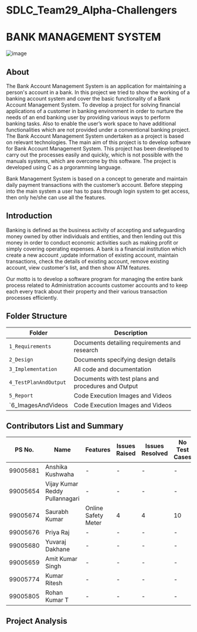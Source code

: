 # SDLC_Team29_Alpha-Challengers

# BANK MANAGEMENT SYSTEM
![image](https://user-images.githubusercontent.com/43665196/130262863-ae54d2e7-21d5-422c-b541-3fbef5bd1905.png)


## About
The Bank Account Management System is an application for maintaining a person's account in a bank. In this project we tried to show the working of a banking account system and cover the basic functionality of a Bank Account Management System. To develop a project for solving financial applications of a customer in banking environment in order to nurture the needs of an end banking user by providing various ways to perform banking tasks. Also to enable the user’s work space to have additional functionalities which are not provided under a conventional banking project. The Bank Account Management System undertaken as a project is based on relevant technologies. The main aim of this project is to develop software for Bank Account Management System. This project has been developed to carry out the processes easily and quickly, which is not possible with the manuals systems, which are overcome by this software. The project is developed using C as a prgoramming language.

Bank Management System is based on a concept to generate and maintain daily payment transactions with the customer’s account. Before stepping into the main system a user has to pass through login system to get access, then only he/she can use all the features.

## Introduction

Banking is defined as the business activity of accepting and safeguarding money owned by other individuals and entities, and then lending out this money in order to conduct economic activities such as making profit or simply covering operating expenses. A bank is a financial institution which create a new account ,update information of existing account, maintain transactions, check the details of existing account, remove existing account, view customer's list, and then show ATM features.

Our motto is to develop a software program for managing the entire bank process related to Administration accounts customer accounts and to keep each every track about their property and their various transaction processes efficiently.

## Folder Structure
|Folder               | Description
|---------------------|------------------------------------------
|`1_Requirements`     | Documents detailing requirements and research
|`2_Design`           | Documents specifying design details
|`3_Implementation`   | All code and documentation
|`4_TestPlanAndOutput`| Documents with test plans and procedures and Output 
|`5_Report`           | Code Execution Images and Videos
|`6_ImagesAndVideos   | Code Execution Images and Videos

## Contributors List and Summary

PS No. | Name | Features | Issues Raised  |Issues Resolved| No Test Cases | Test Case Pass |
-------|----- |----------|----------------|---------------|---------------|--------------- |
 99005681 | Anshika Kushwaha | - | - | - | - | -|
 99005654 | Vijay Kumar Reddy Pullannagari | - | - | - | - | -|
 99005674 | Saurabh Kumar | Online Safety Meter | 4 | 4 | 10 | 10 |
 99005676 | Priya Raj | - | - | - | - | -|
 99005680 | Yuvaraj Dakhane | - | - | - | - | -|
 99005659 | Amit Kumar Singh | - | - | - | - | -|
 99005774 | Kumar Ritesh | - | - | - | - | -|
 99005805 | Rohan Kumar T | - | - | - | - | -|
       
       
## Project Analysis

       
